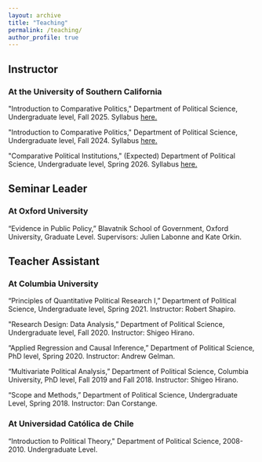 ```yaml
---
layout: archive
title: "Teaching"
permalink: /teaching/
author_profile: true
---
```

## Instructor

### At the University of Southern California

"Introduction to Comparative Politics," Department of Political Science, Undergraduate level, Fall 2025. Syllabus [here.](https://github.com/pabloargote/pabloargote.github.io/blob/master/files/POSC_120_2025.pdf)

"Introduction to Comparative Politics," Department of Political Science, Undergraduate level, Fall 2024. Syllabus [here.](https://github.com/pabloargote/pabloargote.github.io/blob/master/files/POSC_120_2024.pdf)

"Comparative Political Institutions," (Expected) Department of Political Science, Undergraduate level, Spring 2026. Syllabus [here.](https://github.com/pabloargote/pabloargote.github.io/blob/master/files/POSC_120_2024.pdf)


## Seminar Leader

### At Oxford University

“Evidence in Public Policy,” Blavatnik School of Government, Oxford University, Graduate Level. Supervisors: Julien Labonne and Kate Orkin.

## Teacher Assistant

### At Columbia University

 “Principles of Quantitative Political Research I,” Department of Political Science, Undergraduate level, Spring 2021. Instructor: Robert Shapiro.

"Research Design: Data Analysis,” Department of Political Science, Undergraduate level, Fall 2020. Instructor: Shigeo Hirano.

“Applied Regression and Causal Inference,” Department of Political Science, PhD level, Spring 2020. Instructor: Andrew Gelman.

“Multivariate Political Analysis,” Department of Political Science, Columbia University, PhD level, Fall 2019 and Fall 2018. Instructor: Shigeo Hirano.

“Scope and Methods,” Department of Political Science,  Undergraduate Level, Spring 2018. Instructor: Dan Corstange.



### At Universidad Católica de Chile

“Introduction to Political Theory," Department of Political Science, 2008-2010.  Undergraduate Level.
